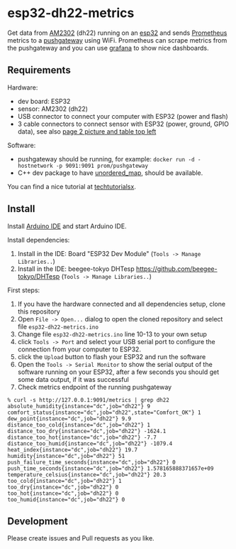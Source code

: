# esp32-dh22-metrics
Get data from
[AM2302](http://akizukidenshi.com/download/ds/aosong/AM2302.pdf)
(dh22) running on an
[esp32](https://www.espressif.com/en/products/hardware/esp32/overview)
and sends [Prometheus](https://github.com/prometheus/prometheus)
metrics to a [pushgateway](https://github.com/prometheus/pushgateway)
using WiFi.
Prometheus can scrape metrics from the pushgateway and you can use
[grafana](https://github.com/grafana/grafana) to show nice dashboards.


## Requirements

Hardware:

- dev board: ESP32
- sensor: AM2302 (dh22)
- USB connector to connect your computer with ESP32 (power and flash)
- 3 cable connectors to connect sensor with ESP32 (power, ground, GPIO data), see also [page 2 picture and table top left](https://cdn-shop.adafruit.com/datasheets/Digital+humidity+and+temperature+sensor+AM2302.pdf)

Software:

- pushgateway should be running, for example: `docker run -d -hostnetwork -p 9091:9091 prom/pushgateway`
- C++ dev package to have [unordered_map](https://en.cppreference.com/w/cpp/container/unordered_map), should be available.

You can find a nice tutorial at [techtutorialsx](https://techtutorialsx.com/2018/04/18/esp32-arduino-getting-temperature-from-a-dht22-sensor/).

## Install

Install [Arduino IDE](https://www.arduino.cc/en/main/software) and start Arduino IDE.

Install dependencies:

1. Install in the IDE: Board "ESP32 Dev Module" (`Tools -> Manage Libraries..`)
1. Install in the IDE: beegee-tokyo DHTesp https://github.com/beegee-tokyo/DHTesp (`Tools -> Manage Libraries..`)

First steps:

1. If you have the hardware connected and all dependencies setup, clone this repository
1. Open `File -> Open...` dialog to open the cloned repository and select file `esp32-dh22-metrics.ino`
1. Change file `esp32-dh22-metrics.ino` line 10-13 to your own setup
1. click `Tools -> Port` and select your USB serial port to configure the connection from your computer to ESP32.
1. click the `Upload` button to flash your ESP32 and run the software
1. Open the `Tools -> Serial Monitor` to show the serial output of the software running on your ESP32, after a few seconds you should get some data output, if it was successful
1. Check metrics endpoint of the running pushgateway

```
% curl -s http://127.0.0.1:9091/metrics | grep dh22
absolute_humidity{instance="dc",job="dh22"} 9
comfort_status{instance="dc",job="dh22",state="Comfort_OK"} 1
dew_point{instance="dc",job="dh22"} 9.9
distance_too_cold{instance="dc",job="dh22"} 1
distance_too_dry{instance="dc",job="dh22"} -1624.1
distance_too_hot{instance="dc",job="dh22"} -7.7
distance_too_humid{instance="dc",job="dh22"} -1079.4
heat_index{instance="dc",job="dh22"} 19.7
humidity{instance="dc",job="dh22"} 51
push_failure_time_seconds{instance="dc",job="dh22"} 0
push_time_seconds{instance="dc",job="dh22"} 1.578165888371657e+09
temperature_celsius{instance="dc",job="dh22"} 20.3
too_cold{instance="dc",job="dh22"} 1
too_dry{instance="dc",job="dh22"} 0
too_hot{instance="dc",job="dh22"} 0
too_humid{instance="dc",job="dh22"} 0
```

## Development

Please create issues and Pull requests as you like.
